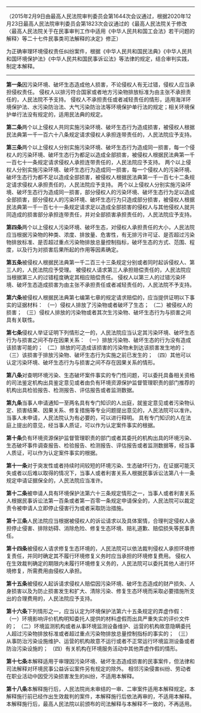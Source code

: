 ___
（2015年2月9日由最高人民法院审判委员会第1644次会议通过，根据2020年12月23日最高人民法院审判委员会第1823次会议通过的《最高人民法院关于修改〈最高人民法院关于在民事审判工作中适用《中华人民共和国工会法》若干问题的解释〉等二十七件民事类司法解释的决定》修正）

为正确审理环境侵权责任纠纷案件，根据《中华人民共和国民法典》《中华人民共和国环境保护法》《中华人民共和国民事诉讼法》等法律的规定，结合审判实践，制定本解释。
___

**第一条**因污染环境、破坏生态造成他人损害，不论侵权人有无过错，侵权人应当承担侵权责任。
侵权人以排污符合国家或者地方污染物排放标准为由主张不承担责任的，人民法院不予支持。
侵权人不承担责任或者减轻责任的情形，适用海洋环境保护法、水污染防治法、大气污染防治法等环境保护单行法的规定；相关环境保护单行法没有规定的，适用民法典的规定。

**第二条**两个以上侵权人共同实施污染环境、破坏生态行为造成损害，被侵权人根据民法典第一千一百六十八条规定请求侵权人承担连带责任的，人民法院应予支持。
 
**第三条**两个以上侵权人分别实施污染环境、破坏生态行为造成同一损害，每一个侵权人的污染环境、破坏生态行为都足以造成全部损害，被侵权人根据民法典第一千一百七十一条规定请求侵权人承担连带责任的，人民法院应予支持。
两个以上侵权人分别实施污染环境、破坏生态行为造成同一损害，每一个侵权人的污染环境、破坏生态行为都不足以造成全部损害，被侵权人根据民法典第一千一百七十二条规定请求侵权人承担责任的，人民法院应予支持。
两个以上侵权人分别实施污染环境、破坏生态行为造成同一损害，部分侵权人的污染环境、破坏生态行为足以造成全部损害，部分侵权人的污染环境、破坏生态行为只造成部分损害，被侵权人根据民法典第一千一百七十一条规定请求足以造成全部损害的侵权人与其他侵权人就共同造成的损害部分承担连带责任，并对全部损害承担责任的，人民法院应予支持。

**第四条**两个以上侵权人污染环境、破坏生态，对侵权人承担责任的大小，人民法院应当根据污染物的种类、浓度、排放量、危害性，有无排污许可证、是否超过污染物排放标准、是否超过重点污染物排放总量控制指标，破坏生态的方式、范围、程度，以及行为对损害后果所起的作用等因素确定。

**第五条**被侵权人根据民法典第一千二百三十三条规定分别或者同时起诉侵权人、第三人的，人民法院应予受理。
被侵权人请求第三人承担赔偿责任的，人民法院应当根据第三人的过错程度确定其相应赔偿责任。
侵权人以第三人的过错污染环境、破坏生态造成损害为由主张不承担责任或者减轻责任的，人民法院不予支持。

**第六条**被侵权人根据民法典第七编第七章的规定请求赔偿的，应当提供证明以下事实的证据材料：
（一）侵权人排放了污染物或者破坏了生态；
（二）被侵权人的损害；
（三）侵权人排放的污染物或者其次生污染物、破坏生态行为与损害之间具有关联性。

**第七条**侵权人举证证明下列情形之一的，人民法院应当认定其污染环境、破坏生态行为与损害之间不存在因果关系：
（一）排放污染物、破坏生态的行为没有造成该损害可能的；
（二）排放的可造成该损害的污染物未到达该损害发生地的；
（三）该损害于排放污染物、破坏生态行为实施之前已发生的；
（四）其他可以认定污染环境、破坏生态行为与损害之间不存在因果关系的情形。

**第八条**对查明环境污染、生态破坏案件事实的专门性问题，可以委托具备相关资格的司法鉴定机构出具鉴定意见或者由负有环境资源保护监督管理职责的部门推荐的机构出具检验报告、检测报告、评估报告或者监测数据。

**第九条**当事人申请通知一至两名具有专门知识的人出庭，就鉴定意见或者污染物认定、损害结果、因果关系、修复措施等专业问题提出意见的，人民法院可以准许。当事人未申请，人民法院认为有必要的，可以进行释明。
具有专门知识的人在法庭上提出的意见，经当事人质证，可以作为认定案件事实的根据。

**第十条**负有环境资源保护监督管理职责的部门或者其委托的机构出具的环境污染、生态破坏事件调查报告、检验报告、检测报告、评估报告或者监测数据等，经当事人质证，可以作为认定案件事实的根据。

**第十一条**对于突发性或者持续时间较短的环境污染、生态破坏行为，在证据可能灭失或者以后难以取得的情况下，当事人或者利害关系人根据民事诉讼法第八十一条规定申请证据保全的，人民法院应当准许。

**第十二条**被申请人具有环境保护法第六十三条规定情形之一，当事人或者利害关系人根据民事诉讼法第一百条或者第一百零一条规定申请保全的，人民法院可以裁定责令被申请人立即停止侵害行为或者采取防治措施。

**第十三条**人民法院应当根据被侵权人的诉讼请求以及具体案情，合理判定侵权人承担停止侵害、排除妨碍、消除危险、修复生态环境、赔礼道歉、赔偿损失等民事责任。

**第十四条**被侵权人请求修复生态环境的，人民法院可以依法裁判侵权人承担环境修复责任，并同时确定其不履行环境修复义务时应当承担的环境修复费用。
侵权人在生效裁判确定的期限内未履行环境修复义务的，人民法院可以委托其他人进行环境修复，所需费用由侵权人承担。

**第十五条**被侵权人起诉请求侵权人赔偿因污染环境、破坏生态造成的财产损失、人身损害以及为防止损害发生和扩大、清除污染、修复生态环境而采取必要措施所支出的合理费用的，人民法院应予支持。

**第十六条**下列情形之一，应当认定为环境保护法第六十五条规定的弄虚作假：
（一）环境影响评价机构明知委托人提供的材料虚假而出具严重失实的评价文件的；
（二）环境监测机构或者从事环境监测设备维护、运营的机构故意隐瞒委托人超过污染物排放标准或者超过重点污染物排放总量控制指标的事实的；
（三）从事防治污染设施维护、运营的机构故意不运行或者不正常运行环境监测设备或者防治污染设施的；
（四）有关机构在环境服务活动中其他弄虚作假的情形。

**第十七条**本解释适用于审理因污染环境、破坏生态造成损害的民事案件，但法律和司法解释对环境民事公益诉讼案件另有规定的除外。
相邻污染侵害纠纷、劳动者在职业活动中因受污染损害发生的纠纷，不适用本解释。

**第十八条**本解释施行后，人民法院尚未审结的一审、二审案件适用本解释规定。本解释施行前已经作出生效裁判的案件，本解释施行后依法再审的，不适用本解释。
本解释施行后，最高人民法院以前颁布的司法解释与本解释不一致的，不再适用。